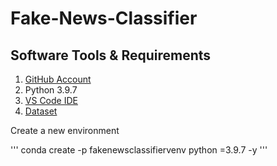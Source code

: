 # Fake-News-Classifier

## Software Tools & Requirements

1. [GitHub Account](https://github.com)
2. Python 3.9.7
3. [VS Code IDE](https://code.visualstudio.com/download)
4. [Dataset](https://raw.githubusercontent.com/Gurmancheema/Fake-News-Classifier/main/news.csv)

Create a new environment

''' 
    conda create -p fakenewsclassifiervenv python =3.9.7 -y '''